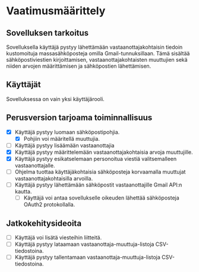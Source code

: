 # Vaatimusmäärittely

## Sovelluksen tarkoitus

Sovelluksella käyttäjä pystyy lähettämään vastaanottajakohtaisin tiedoin kustomoituja massasähköposteja omilla Gmail-tunnuksillaan. Tämä sisältää sähköpostiviestien kirjoittamisen, vastaanottajakohtaisten muuttujien sekä niiden arvojen määrittämisen ja sähköpostien lähettämisen.

## Käyttäjät

Sovelluksessa on vain yksi käyttäjärooli.

## Perusversion tarjoama toiminnallisuus

- [x] Käyttäjä pystyy luomaan sähköpostipohjia.
  - [x] Pohjiin voi määritellä muuttujia.
- [ ] Käyttäjä pystyy lisäämään vastaanottajia
- [x] Käyttäjä pystyy määrittelemään vastaanottajakohtaisia arvoja muuttujille.
- [x] Käyttäjä pystyy esikatselemaan personoitua viestiä valitsemalleen vastaanottajalle.
- [ ] Ohjelma tuottaa käyttäjäkohtaisia sähköposteja korvaamalla muuttujat vastaanottajakohtaisilla arvoilla.
- [ ] Käyttäjä pystyy lähettämään sähköpostit vastaanottajille Gmail API:n kautta.
  - [ ] Käyttäjä voi antaa sovellukselle oikeuden lähettää sähköposteja OAuth2 protokollalla.

## Jatkokehitysideoita

- [ ] Käyttäjä voi lisätä viesteihin liitteitä.
- [ ] Käyttäjä pystyy lataamaan vastaanottaja-muuttuja-listoja CSV-tiedostoina.
- [ ] Käyttäjä pystyy tallentamaan vastaanottaja-muuttuja-listoja CSV-tiedostoina.
